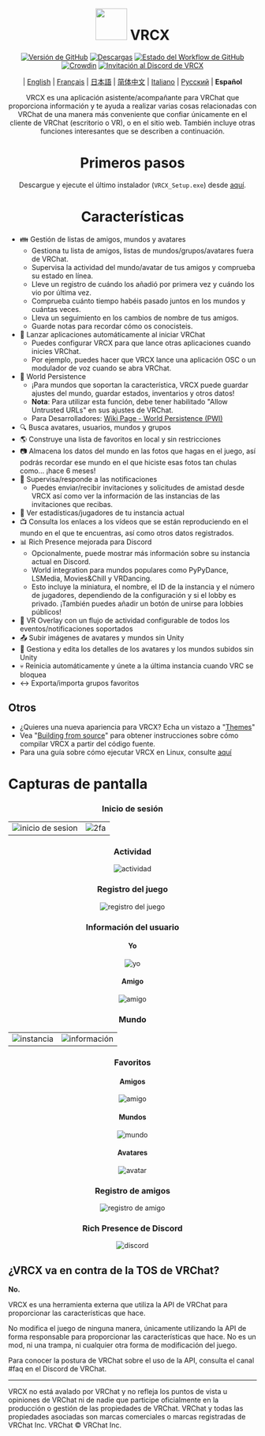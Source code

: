<div align="center">

# <img src="https://raw.githubusercontent.com/vrcx-team/VRCX/master/VRCX.ico" width="64" height="64"> </img> VRCX

[![Versión de GitHub](https://img.shields.io/github/release/vrcx-team/VRCX.svg)](https://github.com/vrcx-team/VRCX/releases/latest) [![Descargas](https://img.shields.io/github/downloads/vrcx-team/VRCX/total?color=6451f1)](https://github.com/vrcx-team/VRCX/releases/latest) [![Estado del Workflow de GitHub](https://github.com/vrcx-team/VRCX/actions/workflows/github_actions.yml/badge.svg)](https://github.com/vrcx-team/VRCX/actions/workflows/github_actions.yml) [![Crowdin](https://badges.crowdin.net/vrcx/localized.svg)](https://crowdin.com/project/vrcx) [![Invitación al Discord de VRCX](https://img.shields.io/discord/854071236363550763?color=%237289DA&logo=discord&logoColor=white&label=discord)](https://vrcx.pypy.moe/discord)


| [English](./README.md) | [Français](./README.fr.md) | [日本語](./README.jp.md) | [简体中文](./README.zh_CN.md) | [Italiano](./README.it.md) | [Русский](./README.ru_RU.md) | **Español**

VRCX es una aplicación asistente/acompañante para VRChat que proporciona información y te ayuda a realizar varias cosas relacionadas con VRChat de una manera más conveniente que confiar únicamente en el cliente de VRChat (escritorio o VR), o en el sitio web. También incluye otras funciones interesantes que se describen a continuación.

# Primeros pasos

<div align="center">

Descargue y ejecute el último instalador (`VRCX_Setup.exe`) desde [aquí](https://github.com/vrcx-team/VRCX/releases/latest).

# Características

<div align="left">

- :family: Gestión de listas de amigos, mundos y avatares
  - Gestiona tu lista de amigos, listas de mundos/grupos/avatares fuera de VRChat.
  - Supervisa la actividad del mundo/avatar de tus amigos y comprueba su estado en línea.
  - Lleve un registro de cuándo los añadió por primera vez y cuándo los vio por última vez.
  - Comprueba cuánto tiempo habéis pasado juntos en los mundos y cuántas veces.
  - Lleva un seguimiento en los cambios de nombre de tus amigos.
  - Guarde notas para recordar cómo os conocisteis.
- :electric_plug: Lanzar aplicaciones automáticamente al iniciar VRChat
  - Puedes configurar VRCX para que lance otras aplicaciones cuando inicies VRChat.
  - Por ejemplo, puedes hacer que VRCX lance una aplicación OSC o un modulador de voz cuando se abra VRChat.
- :floppy_disk: World Persistence
  - ¡Para mundos que soportan la característica, VRCX puede guardar ajustes del mundo, guardar estados, inventarios y otros datos!
  - **Nota**: Para utilizar esta función, debe tener habilitado "Allow Untrusted URLs" en sus ajustes de VRChat.
  - Para Desarrolladores: [Wiki Page - World Persistence (PWI)](https://github.com/vrcx-team/VRCX/wiki/World-Persistence-(PWI))
- :mag: Busca avatares, usuarios, mundos y grupos
- :earth_americas: Construye una lista de favoritos en local y sin restricciones
- :camera: Almacena los datos del mundo en las fotos que hagas en el juego, así podrás recordar ese mundo en el que hiciste esas fotos tan chulas como... ¡hace 6 meses!
- :bell: Supervisa/responde a las notificaciones
  - Puedes enviar/recibir invitaciones y solicitudes de amistad desde VRCX así como ver la información de las instancias de las invitaciones que recibas.
- :scroll: Ver estadísticas/jugadores de tu instancia actual
- :tv: Consulta los enlaces a los vídeos que se están reproduciendo en el mundo en el que te encuentras, así como otros datos registrados.
- :bar_chart: Rich Presence mejorada para Discord
  - Opcionalmente, puede mostrar más información sobre su instancia actual en Discord.
  - World integration para mundos populares como PyPyDance, LSMedia, Movies&Chill y VRDancing.
  - Esto incluye la miniatura, el nombre, el ID de la instancia y el número de jugadores, dependiendo de la configuración y si el lobby es privado. ¡También puedes añadir un botón de unirse para lobbies públicos!
- :crystal_ball: VR Overlay con un flujo de actividad configurable de todos los eventos/notificaciones soportados
- :outbox_tray: Subir imágenes de avatares y mundos sin Unity
- :page_facing_up: Gestiona y edita los detalles de los avatares y los mundos subidos sin Unity
- :skull: Reinicia automáticamente y únete a la última instancia cuando VRC se bloquea
- :left_right_arrow: Exporta/importa grupos favoritos

## Otros

- ¿Quieres una nueva apariencia para VRCX? Echa un vistazo a "[Themes](https://github.com/vrcx-team/VRCX/wiki/Themes)"
- Vea "[Building from source](https://github.com/vrcx-team/VRCX/wiki/Building-from-source)" para obtener instrucciones sobre cómo compilar VRCX a partir del código fuente.
- Para una guía sobre cómo ejecutar VRCX en Linux, consulte [aquí](https://github.com/vrcx-team/VRCX/wiki/Running-VRCX-on-Linux)

# Capturas de pantalla

<div align="center">

<h3>Inicio de sesión</h3>

<table>
  <tr>
    <td align="center"><img src="https://github-production-user-asset-6210df.s3.amazonaws.com/82102170/251994190-5e6a961e-b2fe-4d3b-bf66-455d8626b8bf.png" alt="inicio de sesion"></td>
    <td align="center"><img src="https://github-production-user-asset-6210df.s3.amazonaws.com/82102170/251994414-a21faf59-6199-45de-94e7-a093a6b8c0ac.png" alt="2fa"></td>
  </tr>
</table>

<h3>Actividad</h3>

<img src="https://github-production-user-asset-6210df.s3.amazonaws.com/82102170/251987020-9839a2c9-47db-4271-b1bf-8e07669a7056.png" alt="actividad">

<h3>Registro del juego</h3>

<img src="https://github-production-user-asset-6210df.s3.amazonaws.com/82102170/251987498-b82266ed-131d-42ad-be2f-b167f24acf9f.png" alt="registro del juego">

<h3>Información del usuario</h3>

<h4>Yo</h4>

<img src="https://github-production-user-asset-6210df.s3.amazonaws.com/82102170/251990237-0c863d27-141c-4447-82de-4279ab8973ea.png" alt="yo">

<h4>Amigo</h4>

<img src="https://github-production-user-asset-6210df.s3.amazonaws.com/82102170/251989666-8f918786-e632-451d-be29-f92d2c681b80.png" alt="amigo">

<h3>Mundo</h3>

<table>
  <tr>
    <td align="center"><img src="https://github-production-user-asset-6210df.s3.amazonaws.com/82102170/251991003-37a986bb-470c-442b-8ada-31918f7b2017.png" alt="instancia"></td>
    <td align="center"><img src="https://github-production-user-asset-6210df.s3.amazonaws.com/82102170/251991217-0d40846f-ac08-48c0-8e4d-18c35fe0999b.png" alt="información"></td>
  </tr>
</table>

<h3>Favoritos</h3>

<h4>Amigos</h4>

<img src="https://github-production-user-asset-6210df.s3.amazonaws.com/82102170/251992424-ba406d0f-787e-4e2d-89bd-4caa0a05d31f.png" alt="amigo">

<h4>Mundos</h4>

<img src="https://github-production-user-asset-6210df.s3.amazonaws.com/82102170/251992950-8f2c6cdc-dc9a-4a60-b59f-9fa80d071359.png" alt="mundo">

<h4>Avatares</h4>

<img src="https://github-production-user-asset-6210df.s3.amazonaws.com/82102170/251993408-66d11100-15a8-484f-b9fd-82be1516c9be.png" alt="avatar">

<h3>Registro de amigos</h3>

<img src="https://github-production-user-asset-6210df.s3.amazonaws.com/82102170/251993741-e2033095-4ceb-4552-8b79-9285325c1e49.png" alt="registro de amigo">

<h3>Rich Presence de Discord</h3>

<img src="https://github-production-user-asset-6210df.s3.amazonaws.com/82102170/251997318-5a71249c-59fc-4ad6-9194-d6b1d4165600.png" alt="discord">

<!-- The other images will be similar to this -->
</div>

## ¿VRCX va en contra de la TOS de VRChat?

**No.**

VRCX es una herramienta externa que utiliza la API de VRChat para proporcionar las características que hace.

No modifica el juego de ninguna manera, únicamente utilizando la API de forma responsable para proporcionar las características que hace. No es un mod, ni una trampa, ni cualquier otra forma de modificación del juego.

Para conocer la postura de VRChat sobre el uso de la API, consulta el canal #faq en el Discord de VRChat.

---

VRCX no está avalado por VRChat y no refleja los puntos de vista u opiniones de VRChat ni de nadie que participe oficialmente en la producción o gestión de las propiedades de VRChat. VRChat y todas las propiedades asociadas son marcas comerciales o marcas registradas de VRChat Inc. VRChat © VRChat Inc.

